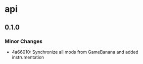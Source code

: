 # api

## 0.1.0

### Minor Changes

- 4a66010: Synchronize all mods from GameBanana and added instrumentation
